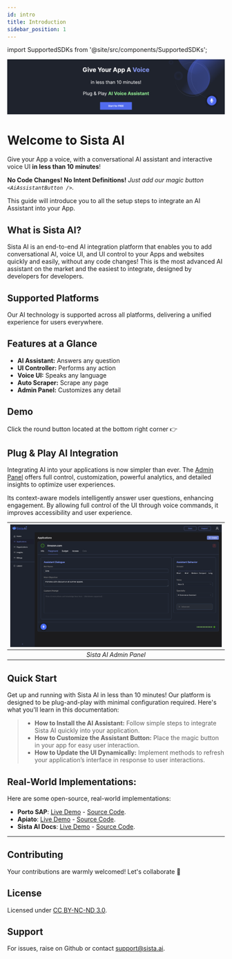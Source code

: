 ```yaml
---
id: intro
title: Introduction
sidebar_position: 1
---
```


import SupportedSDKs from '@site/src/components/SupportedSDKs';

[![Sista AI Admin Panel](../static/img/sista-banner-one.png)](https://smart.sista.ai/?utm_source=sista_docs&utm_medium=main_banner&utm_campaign=intro)

# Welcome to Sista AI

Give your App a voice, with a conversational AI assistant and interactive voice UI **in less than 10 minutes**!

**No Code Changes! No Intent Definitions!** _Just add our magic button `<AiAssistantButton />`._

This guide will introduce you to all the setup steps to integrate an AI Assistant into your App.

## What is Sista AI?

Sista AI is an end-to-end AI integration platform that enables you to add conversational AI, voice UI, and UI control to your Apps and websites quickly and easily, without any code changes! This is the most advanced AI assistant on the market and the easiest to integrate, designed by developers for developers.

## Supported Platforms

Our AI technology is supported across all platforms, delivering a unified experience for users everywhere.

<SupportedSDKs/>


## Features at a Glance

- **AI Assistant:** Answers any question
- **UI Controller:** Performs any action
- **Voice UI:** Speaks any language
- **Auto Scraper:** Scrape any page
- **Admin Panel:** Customizes any detail

## Demo

Click the round button located at the bottom right corner 👉


## Plug & Play AI Integration

Integrating AI into your applications is now simpler than ever. The [Admin Panel](https://admin.sista.ai/applications) offers full control, customization, powerful analytics, and detailed insights to optimize user experiences.

Its context-aware models intelligently answer user questions, enhancing engagement. By allowing full control of the UI through voice commands, it improves accessibility and user experience.



| ![Sista AI Admin Panel](../static/img/sista-admin-dark.png) |
| :---------------------------------------------------------: |
|                   _Sista AI Admin Panel_                    |


## Quick Start

Get up and running with Sista AI in less than 10 minutes! Our platform is designed to be plug-and-play with minimal configuration required. Here's what you'll learn in this documentation:

> - **How to Install the AI Assistant:** Follow simple steps to integrate Sista AI quickly into your application.
> - **How to Customize the Assistant Button:** Place the magic button in your app for easy user interaction.
> - **How to Update the UI Dynamically:** Implement methods to refresh your application’s interface in response to user interactions.


## Real-World Implementations:

Here are some open-source, real-world implementations:

- **Porto SAP**: [Live Demo](https://mahmoudz.github.io/Porto/) - [Source Code](https://github.com/Mahmoudz/Porto/blob/master/docs/src/components/AiAssistant/index.tsx).
- **Apiato**: [Live Demo](https://apiato.io/) - [Source Code](https://github.com/apiato/documentation/blob/master/src/components/AiAssistant/index.js).
- **Sista AI Docs**: [Live Demo](https://docs.sista.ai/) - [Source Code](https://github.com/sista-ai/docs/blob/main/src/components/AiAssistant/index.tsx).

---

## Contributing

Your contributions are warmly welcomed! Let's collaborate 🤝

## License

Licensed under [CC BY-NC-ND 3.0](https://github.com/sista-ai/ai-assistant-react/blob/main/LICENSE).

## Support

For issues, raise on Github or contact [support@sista.ai](mailto:support@sista.ai).
